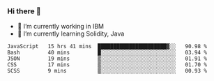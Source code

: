 ### Hi there 👋

<!--
**mathcodeman/mathcodeman** is a ✨ _special_ ✨ repository because its `README.md` (this file) appears on your GitHub profile.

Here are some ideas to get you started:

- 🔭 I’m currently working on ...
- 🌱 I’m currently learning ...
- 👯 I’m looking to collaborate on ...
- 🤔 I’m looking for help with ...
- 💬 Ask me about ...
- 📫 How to reach me: ...
- 😄 Pronouns: ...
- ⚡ Fun fact: ...
-->

- 🔭 I’m currently working in IBM
- 🌱 I’m currently learning Solidity, Java

<!--START_SECTION:waka-->

```text
JavaScript   15 hrs 41 mins  ██████████████████████▓░░   90.98 %
Bash         40 mins         █░░░░░░░░░░░░░░░░░░░░░░░░   03.94 %
JSON         19 mins         ▒░░░░░░░░░░░░░░░░░░░░░░░░   01.91 %
CSS          17 mins         ▒░░░░░░░░░░░░░░░░░░░░░░░░   01.70 %
SCSS         9 mins          ▒░░░░░░░░░░░░░░░░░░░░░░░░   00.93 %
```

<!--END_SECTION:waka-->
